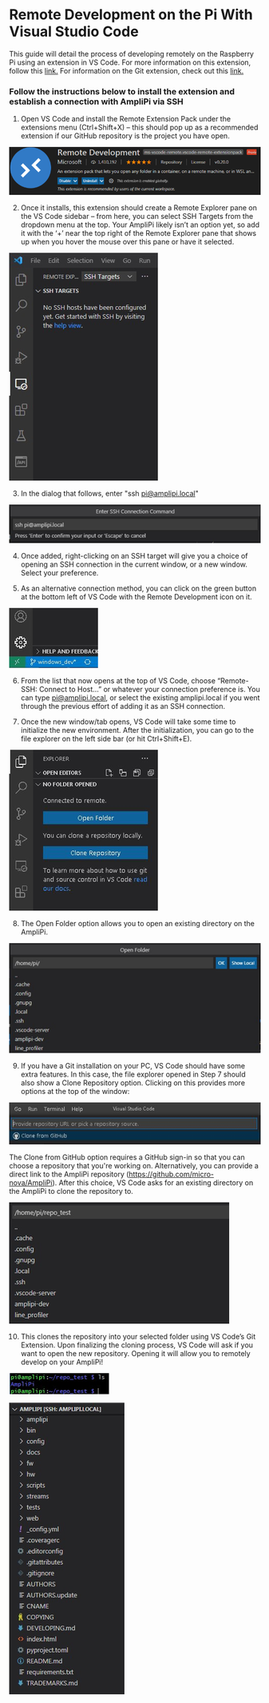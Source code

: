 # Remote Development on the Pi With Visual Studio Code
This guide will detail the process of developing remotely on the Raspberry Pi using an extension in VS Code. For more information on this extension, follow this [link.](https://code.visualstudio.com/docs/remote/ssh)
For information on the Git extension, check out this [link.](https://code.visualstudio.com/docs/editor/versioncontrol)
### Follow the instructions below to install the extension and establish a connection with AmpliPi via SSH
1. Open VS Code and install the Remote Extension Pack under the extensions menu (Ctrl+Shift+X) – this should pop up as a recommended extension if our GitHub repository is the project you have open.

![image](imgs/RemExtension.jpg)

2. Once it installs, this extension should create a Remote Explorer pane on the VS Code sidebar – from here, you can select SSH Targets from the dropdown menu at the top. Your AmpliPi likely isn’t an option yet, so add it with the ‘+’ near the top right of the Remote Explorer pane that shows up when you hover the mouse over this pane or have it selected.

![image](imgs/RE_pane.jpg)

3. In the dialog that follows, enter "ssh pi@amplipi.local"

![image](imgs/ssh_plusadd.jpg)

4. Once added, right-clicking on an SSH target will give you a choice of opening an SSH connection in the current window, or a new window. Select your preference.

5. As an alternative connection method, you can click on the green button at the bottom left of VS Code with the Remote Development icon on it.

![image](imgs/green_button.jpg)

6. From the list that now opens at the top of VS Code, choose “Remote-SSH: Connect to Host…” or whatever your connection preference is. You can type pi@amplipi.local, or select the existing amplipi.local if you went through the previous effort of adding it as an SSH connection.

7. Once the new window/tab opens, VS Code will take some time to initialize the new environment. After the initialization, you can go to the file explorer on the left side bar (or hit Ctrl+Shift+E).

![image](imgs/vs_explorer.jpg)

8. The Open Folder option allows you to open an existing directory on the AmpliPi.

![image](imgs/pi_folders.jpg)

9. If you have a Git installation on your PC, VS Code should have some extra features. In this case, the file explorer opened in Step 7 should also show a Clone Repository option. Clicking on this provides more options at the top of the window:

![image](imgs/git_clone.jpg)

The Clone from GitHub option requires a GitHub sign-in so that you can choose a repository that you're working on. Alternatively, you can provide a direct link to the AmpliPi repository (https://github.com/micro-nova/AmpliPi). After this choice, VS Code asks for an existing directory on the AmpliPi to clone the repository to.

![image](imgs/clone_folder.jpg)

10. This clones the repository into your selected folder using VS Code’s Git Extension. Upon finalizing the cloning process, VS Code will ask if you want to open the new repository. Opening it will allow you to remotely develop on your AmpliPi!

![image](imgs/terminal_repo.jpg)

![image](imgs/repo_in_vscode.jpg)
